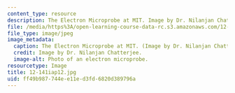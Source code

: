 ```yaml
---
content_type: resource
description: The Electron Microprobe at MIT. Image by Dr. Nilanjan Chatterjee.
file: /media/https%3A/open-learning-course-data-rc.s3.amazonaws.com/12-141-electron-microprobe-analysis-january-iap-2012/ff49b987744ee11ed3fd6820d389796a_12-141iap12.jpg
file_type: image/jpeg
image_metadata:
  caption: The Electron Microprobe at MIT. (Image by Dr. Nilanjan Chatterjee.)
  credit: Image by Dr. Nilanjan Chatterjee.
  image-alt: Photo of an electron microprobe.
resourcetype: Image
title: 12-141iap12.jpg
uid: ff49b987-744e-e11e-d3fd-6820d389796a
---
```

